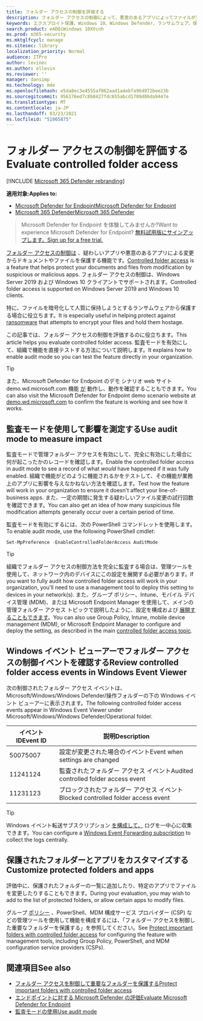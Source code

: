 ```yaml
---
title: フォルダー アクセスの制御を評価する
description: フォルダー アクセスの制御によって、悪意のあるアプリによってファイルが変更されるのを保護する方法について説明します。
keywords: エクスプロイト保護、Windows 10、Windows Defender、ランサムウェア、保護、評価、テスト、デモ、試す
search.product: eADQiWindows 10XVcnh
ms.prod: m365-security
ms.mktglfcycl: manage
ms.sitesec: library
localization_priority: Normal
audience: ITPro
author: levinec
ms.author: ellevin
ms.reviewer: ''
manager: dansimp
ms.technology: mde
ms.openlocfilehash: e5da8ec3e4555af062aad1a4ebfa96d972bee23b
ms.sourcegitcommit: 956176ed7c8b8427fdc655abcd1709d86da9447e
ms.translationtype: MT
ms.contentlocale: ja-JP
ms.lasthandoff: 03/23/2021
ms.locfileid: "51065875"
---
```

# <a name="evaluate-controlled-folder-access"></a><span data-ttu-id="1adbc-104">フォルダー アクセスの制御を評価する</span><span class="sxs-lookup"><span data-stu-id="1adbc-104">Evaluate controlled folder access</span></span>

[!INCLUDE [Microsoft 365 Defender rebranding](../../includes/microsoft-defender.md)]

<span data-ttu-id="1adbc-105">**適用対象:**</span><span class="sxs-lookup"><span data-stu-id="1adbc-105">**Applies to:**</span></span>
- [<span data-ttu-id="1adbc-106">Microsoft Defender for Endpoint</span><span class="sxs-lookup"><span data-stu-id="1adbc-106">Microsoft Defender for Endpoint</span></span>](https://go.microsoft.com/fwlink/?linkid=2154037)
- [<span data-ttu-id="1adbc-107">Microsoft 365 Defender</span><span class="sxs-lookup"><span data-stu-id="1adbc-107">Microsoft 365 Defender</span></span>](https://go.microsoft.com/fwlink/?linkid=2118804)

><span data-ttu-id="1adbc-108">Microsoft Defender for Endpoint を体験してみませんか?</span><span class="sxs-lookup"><span data-stu-id="1adbc-108">Want to experience Microsoft Defender for Endpoint?</span></span> [<span data-ttu-id="1adbc-109">無料試用版にサインアップします。</span><span class="sxs-lookup"><span data-stu-id="1adbc-109">Sign up for a free trial.</span></span>](https://www.microsoft.com/microsoft-365/windows/microsoft-defender-atp?ocid=docs-wdatp-enablesiem-abovefoldlink)


<span data-ttu-id="1adbc-110">[フォルダー アクセスの制御は](controlled-folders.md) 、疑わしいアプリや悪意のあるアプリによる変更からドキュメントやファイルを保護する機能です。</span><span class="sxs-lookup"><span data-stu-id="1adbc-110">[Controlled folder access](controlled-folders.md) is a feature that helps protect your documents and files from modification by suspicious or malicious apps.</span></span> <span data-ttu-id="1adbc-111">フォルダー アクセスの制御は、Windows Server 2019 および Windows 10 クライアントでサポートされます。</span><span class="sxs-lookup"><span data-stu-id="1adbc-111">Controlled folder access is supported on Windows Server 2019 and Windows 10 clients.</span></span>

<span data-ttu-id="1adbc-112">特に、ファイルを暗号化して人質[](https://www.microsoft.com/wdsi/threats/ransomware)に保持しようとするランサムウェアから保護する場合に役立ちます。</span><span class="sxs-lookup"><span data-stu-id="1adbc-112">It is especially useful in helping protect against [ransomware](https://www.microsoft.com/wdsi/threats/ransomware) that attempts to encrypt your files and hold them hostage.</span></span>

<span data-ttu-id="1adbc-113">この記事では、フォルダー アクセスの制御を評価するのに役立ちます。</span><span class="sxs-lookup"><span data-stu-id="1adbc-113">This article helps you evaluate controlled folder access.</span></span> <span data-ttu-id="1adbc-114">監査モードを有効にして、組織で機能を直接テストする方法について説明します。</span><span class="sxs-lookup"><span data-stu-id="1adbc-114">It explains how to enable audit mode so you can test the feature directly in your organization.</span></span>

> [!TIP]
> <span data-ttu-id="1adbc-115">また、Microsoft Defender for Endpoint のデモ シナリオ web サイト demo.wd.microsoft.com 機能 [が](https://demo.wd.microsoft.com?ocid=cx-wddocs-testground) 動作し、動作を確認することもできます。</span><span class="sxs-lookup"><span data-stu-id="1adbc-115">You can also visit the Microsoft Defender for Endpoint demo scenario website at [demo.wd.microsoft.com](https://demo.wd.microsoft.com?ocid=cx-wddocs-testground) to confirm the feature is working and see how it works.</span></span>

## <a name="use-audit-mode-to-measure-impact"></a><span data-ttu-id="1adbc-116">監査モードを使用して影響を測定する</span><span class="sxs-lookup"><span data-stu-id="1adbc-116">Use audit mode to measure impact</span></span>

<span data-ttu-id="1adbc-117">監査モードで管理フォルダー アクセスを有効にして、完全に有効にした場合に何が起こったかのレコードを確認します。</span><span class="sxs-lookup"><span data-stu-id="1adbc-117">Enable the controlled folder access in audit mode to see a record of what *would* have happened if it was fully enabled.</span></span> <span data-ttu-id="1adbc-118">組織で機能がどのように機能されるかをテストして、その機能が業務上のアプリに影響を与えなかねない方法を確認します。</span><span class="sxs-lookup"><span data-stu-id="1adbc-118">Test how the feature will work in your organization to ensure it doesn't affect your line-of-business apps.</span></span> <span data-ttu-id="1adbc-119">また、一定の期間に発生する疑わしいファイル変更の試行回数を確認できます。</span><span class="sxs-lookup"><span data-stu-id="1adbc-119">You can also get an idea of how many suspicious file modification attempts generally occur over a certain period of time.</span></span>

<span data-ttu-id="1adbc-120">監査モードを有効にするには、次の PowerShell コマンドレットを使用します。</span><span class="sxs-lookup"><span data-stu-id="1adbc-120">To enable audit mode, use the following PowerShell cmdlet:</span></span>

```PowerShell
Set-MpPreference -EnableControlledFolderAccess AuditMode
```

> [!TIP]
> <span data-ttu-id="1adbc-121">組織でフォルダー アクセスの制御方法を完全に監査する場合は、管理ツールを使用して、ネットワーク内のデバイスにこの設定を展開する必要があります。</span><span class="sxs-lookup"><span data-stu-id="1adbc-121">If you want to fully audit how controlled folder access will work in your organization, you'll need to use a management tool to deploy this setting to devices in your network(s).</span></span>
<span data-ttu-id="1adbc-122">また、グループ ポリシー、Intune、モバイル デバイス管理 (MDM)、または Microsoft Endpoint Manager を使用して、メインの管理フォルダー アクセス トピックで説明したように、設定を構成および [展開することもできます](controlled-folders.md)。</span><span class="sxs-lookup"><span data-stu-id="1adbc-122">You can also use Group Policy, Intune, mobile device management (MDM), or Microsoft Endpoint Manager to configure and deploy the setting, as described in the main [controlled folder access topic](controlled-folders.md).</span></span>

## <a name="review-controlled-folder-access-events-in-windows-event-viewer"></a><span data-ttu-id="1adbc-123">Windows イベント ビューアーでフォルダー アクセスの制御イベントを確認する</span><span class="sxs-lookup"><span data-stu-id="1adbc-123">Review controlled folder access events in Windows Event Viewer</span></span>

<span data-ttu-id="1adbc-124">次の制御されたフォルダー アクセス イベントは、Microsoft/Windows/Windows Defender/操作フォルダーの下の Windows イベント ビューアーに表示されます。</span><span class="sxs-lookup"><span data-stu-id="1adbc-124">The following controlled folder access events appear in Windows Event Viewer under Microsoft/Windows/Windows Defender/Operational folder.</span></span>

<span data-ttu-id="1adbc-125">イベント ID</span><span class="sxs-lookup"><span data-stu-id="1adbc-125">Event ID</span></span> | <span data-ttu-id="1adbc-126">説明</span><span class="sxs-lookup"><span data-stu-id="1adbc-126">Description</span></span>
-|-
 <span data-ttu-id="1adbc-127">5007</span><span class="sxs-lookup"><span data-stu-id="1adbc-127">5007</span></span> | <span data-ttu-id="1adbc-128">設定が変更された場合のイベント</span><span class="sxs-lookup"><span data-stu-id="1adbc-128">Event when settings are changed</span></span>
 <span data-ttu-id="1adbc-129">1124</span><span class="sxs-lookup"><span data-stu-id="1adbc-129">1124</span></span> | <span data-ttu-id="1adbc-130">監査されたフォルダー アクセス イベント</span><span class="sxs-lookup"><span data-stu-id="1adbc-130">Audited controlled folder access event</span></span>
 <span data-ttu-id="1adbc-131">1123</span><span class="sxs-lookup"><span data-stu-id="1adbc-131">1123</span></span> | <span data-ttu-id="1adbc-132">ブロックされたフォルダー アクセス イベント</span><span class="sxs-lookup"><span data-stu-id="1adbc-132">Blocked controlled folder access event</span></span>

> [!TIP]
> <span data-ttu-id="1adbc-133">Windows イベント転送サブスクリプション [を構成して、](https://docs.microsoft.com/windows/win32/wec/setting-up-a-source-initiated-subscription) ログを一中心に収集できます。</span><span class="sxs-lookup"><span data-stu-id="1adbc-133">You can configure a [Windows Event Forwarding subscription](https://docs.microsoft.com/windows/win32/wec/setting-up-a-source-initiated-subscription) to collect the logs centrally.</span></span> 

## <a name="customize-protected-folders-and-apps"></a><span data-ttu-id="1adbc-134">保護されたフォルダーとアプリをカスタマイズする</span><span class="sxs-lookup"><span data-stu-id="1adbc-134">Customize protected folders and apps</span></span>

<span data-ttu-id="1adbc-135">評価中に、保護されたフォルダーの一覧に追加したり、特定のアプリでファイルを変更したりすることもできます。</span><span class="sxs-lookup"><span data-stu-id="1adbc-135">During your evaluation, you may wish to add to the list of protected folders, or allow certain apps to modify files.</span></span>

<span data-ttu-id="1adbc-136">グループ [ポリシー](controlled-folders.md) 、PowerShell、MDM 構成サービス プロバイダー (CSP) などの管理ツールを使用して機能を構成するには、「フォルダー アクセスを制御した重要なフォルダーを保護する」を参照してください。</span><span class="sxs-lookup"><span data-stu-id="1adbc-136">See [Protect important folders with controlled folder access](controlled-folders.md) for configuring the feature with management tools, including Group Policy, PowerShell, and MDM configuration service providers (CSPs).</span></span>

## <a name="see-also"></a><span data-ttu-id="1adbc-137">関連項目</span><span class="sxs-lookup"><span data-stu-id="1adbc-137">See also</span></span>

* [<span data-ttu-id="1adbc-138">フォルダー アクセスを制御して重要なフォルダーを保護する</span><span class="sxs-lookup"><span data-stu-id="1adbc-138">Protect important folders with controlled folder access</span></span>](controlled-folders.md)
* [<span data-ttu-id="1adbc-139">エンドポイントに対する Microsoft Defender の評価</span><span class="sxs-lookup"><span data-stu-id="1adbc-139">Evaluate Microsoft Defender for Endpoint</span></span>](evaluate-atp.md)
* [<span data-ttu-id="1adbc-140">監査モードの使用</span><span class="sxs-lookup"><span data-stu-id="1adbc-140">Use audit mode</span></span>](audit-windows-defender.md)
